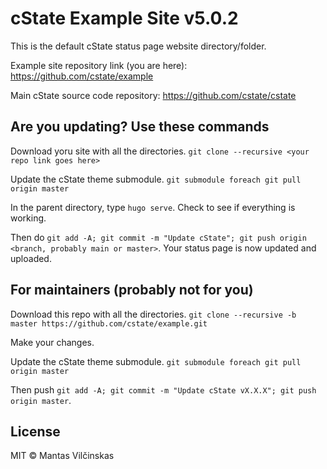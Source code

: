 # cState Example Site v5.0.2

This is the default cState status page website directory/folder.

Example site repository link (you are here): https://github.com/cstate/example

Main cState source code repository: https://github.com/cstate/cstate

## Are you updating? Use these commands

Download yoru site with all the directories. `git clone --recursive <your repo link goes here>`

Update the cState theme submodule. `git submodule foreach git pull origin master`

In the parent directory, type `hugo serve`. Check to see if everything is working.

Then do `git add -A; git commit -m "Update cState"; git push origin <branch, probably main or master>`. Your status page is now updated and uploaded.


## For maintainers (probably not for you)

Download this repo with all the directories. `git clone --recursive -b master https://github.com/cstate/example.git`

Make your changes.

Update the cState theme submodule. `git submodule foreach git pull origin master`

Then push `git add -A; git commit -m "Update cState vX.X.X"; git push origin master`.

## License

MIT © Mantas Vilčinskas